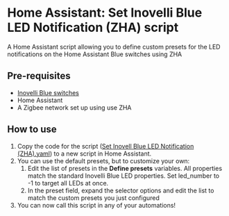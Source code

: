 # Home Assistant: Set Inovelli Blue LED Notification (ZHA) script
A Home Assistant script allowing you to define custom presets for the LED notifications on the Home Assistant Blue switches using ZHA

## Pre-requisites 
* [Inovelli Blue switches](https://inovelli.com/)
* Home Assistant
* A Zigbee network set up using use ZHA

## How to use
1. Copy the code for the script ([Set Inovell Blue LED Notification (ZHA).yaml](https://github.com/MasterDevwi/Home-Assistant-Set-Inovelli-Blue-LED-Notification-ZHA/blob/main/set_inovelli_blue_led_notification_zha.yaml)) to a new script in Home Assistant.
2. You can use the default presets, but to customize your own:
   1. Edit the list of presets in the **Define presets** variables. All properties match the standard Inovelli Blue LED properties. Set led_number to -1 to target all LEDs at once.
   2. In the preset field, expand the selector options and edit the list to match the custom presets you just configured
3. You can now call this script in any of your automations!
